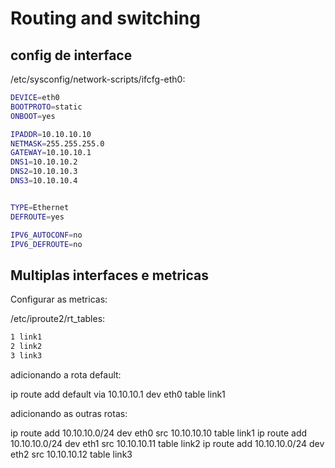 # Routing and switching

## config de interface

/etc/sysconfig/network-scripts/ifcfg-eth0:

```bash
DEVICE=eth0
BOOTPROTO=static
ONBOOT=yes

IPADDR=10.10.10.10
NETMASK=255.255.255.0
GATEWAY=10.10.10.1
DNS1=10.10.10.2
DNS2=10.10.10.3
DNS3=10.10.10.4


TYPE=Ethernet
DEFROUTE=yes

IPV6_AUTOCONF=no
IPV6_DEFROUTE=no
```

## Multiplas interfaces e metricas

Configurar as metricas:

/etc/iproute2/rt_tables:

```bash
1 link1
2 link2
3 link3
```

adicionando a rota default:

ip route add default via 10.10.10.1 dev eth0 table link1

adicionando as outras rotas:

ip route add 10.10.10.0/24 dev eth0 src 10.10.10.10 table link1
ip route add 10.10.10.0/24 dev eth1 src 10.10.10.11 table link2
ip route add 10.10.10.0/24 dev eth2 src 10.10.10.12 table link3

